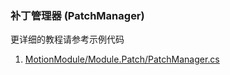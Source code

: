 ### 补丁管理器 (PatchManager)

更详细的教程请参考示例代码
1. [MotionModule/Module.Patch/PatchManager.cs](https://github.com/gmhevinci/MotionFramework/blob/master/Assets/MotionFramework/Scripts/Runtime/MotionModule/Module.Patch/PatchManager.cs)